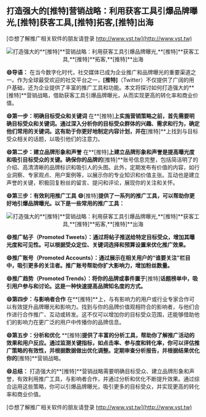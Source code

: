 ## **打造强大的**[推特]**营销战略：利用获客工具引爆品牌曝光,**[推特]**获客工具,**[推特]**拓客,**[推特]**出海**

[😍想了解推广相关软件的朋友请登录 http://www.vst.tw](http://www.vst.tw)

 <center><img src="https://vst.tw/MP4/tuiguang/png/4.png" alt="打造强大的**[推特]**营销战略：利用获客工具引爆品牌曝光,**[推特]**获客工具,**[推特]**拓客,**[推特]**出海"></center>

**😄导语：**
在当今数字化时代，社交媒体已成为企业推广和品牌曝光的重要渠道之一。作为全球最受欢迎的社交平台之一，**[推特]**（Twitter）不仅提供了广阔的用户基础，还为企业提供了丰富的推广工具和功能。本文将探讨如何打造强大的**[推特]**营销战略，借助获客工具引爆品牌曝光，从而实现更高的转化率和商业价值。

**😄第一步：明确目标受众和关键词**
在**[推特]**上实施营销策略之前，首先需要明确目标受众和关键词。通过深入分析你的目标受众群体的兴趣、需求和行为，确定他们常用的关键词。这有助于你更好地制定内容计划，并在**[推特]**上找到与目标受众相关的话题，以吸引他们的注意力。

**😄第二步：建立品牌形象和声誉**
在**[推特]**上建立品牌形象和声誉是提高曝光度和吸引目标受众的关键。确保你的品牌的**[推特]**账号信息完整，包括简洁明了的介绍、高清清晰的品牌标识和吸引人的头图。此外，定期发布有价值的内容，如行业洞察、专家观点、用户案例等，以展示你的专业知识和价值主张。互动也是建立声誉的关键，积极回复粉丝的留言、提问和评论，展现你的关注和关怀。

**😄第三步：有效利用推广工具**
**😄**[推特]**提供了一系列的推广工具，可以帮助你更好地引爆品牌曝光。以下是一些常用的推广工具：**

 <center><img src="https://vst.tw/MP4/tuiguang/png/0.png" alt="打造强大的**[推特]**营销战略：利用获客工具引爆品牌曝光,**[推特]**获客工具,**[推特]**拓客,**[推特]**出海"></center>

**😄推广帖子（Promoted Tweets）：通过将帖子推送给特定目标受众，增加其曝光度和可见性。可以根据受众定位、关键词选择和预算设置来优化推广效果。**

**😄推广账号（Promoted Accounts）：通过展示在相关用户的“谁要关注”栏目中，吸引更多的关注者。推广账号帮助你扩大影响力，增加粉丝数量。**

**😄推广趋势（Promoted Trends）：将你的品牌或事件置于**[推特]**话题榜单中，吸引用户参与和讨论。这是一种快速提高品牌知名度的方式。**

**😄第四步：与影响者合作**
在**[推特]**上，与有影响力的用户或行业专家合作可以有效提升品牌曝光和影响力。找到与你的品牌价值观相符合的影响者，与他们合作进行合作推广、互动或转发。这不仅可以增加你的目标受众范围，还能够借助他们的影响力在更广泛的用户中传播你的品牌信息。

**😄第五步：分析和优化**
**[推特]**提供了丰富的分析工具，帮助你了解推广活动的效果和用户反应。通过监测关键指标，如点击率、参与度和转化率，你可以评估推广策略的有效性，并根据数据做出优化调整。定期审查分析报告，并根据结果优化你的**[推特]**营销战略。

**😄总结：**
打造强大的**[推特]**营销战略需要明确目标受众、建立品牌形象和声誉，有效利用推广工具，与影响者合作，并通过分析和优化不断提升效果。通过综合运用这些策略，你可以引爆品牌曝光，吸引更多的目标受众，并实现更高的转化率和商业价值。

[😍想了解推广相关软件的朋友请登录 http://www.vst.tw](http://www.vst.tw)



